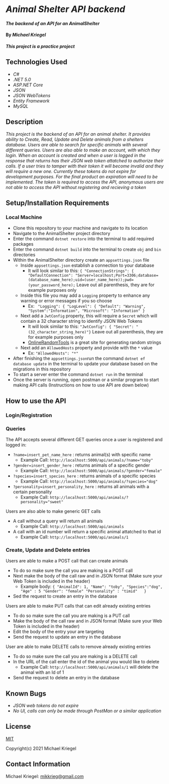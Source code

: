 # _Animal Shelter API backend_

#### _The backend of an API for an AnimalShelter_

#### By _**Michael Kriegel**_

##### This project is a practice project

## Technologies Used

* _C#_
* _.NET 5.0_
* _ASP.NET Core_
* _JSON_
* _JSON WebTokens_
* _Entity Framework_
* _MySQL_

## Description

_This project is the backend of an API for an animal shelter. It provides ability to Create, Read, Update and Delete animals from a shelters database. Users are able to search for specific animals with several different queries. Users are also able to make an account, with which they login. When an account is created and when a user is logged in the response that returns has their JSON web token attatched to authorize their calls. If a user tries to tamper with their token it will become invalid and they will require a new one. Currently these tokens do not expire for development purposes. For the final product an expiration will need to be implemented. The token is required to access the API, anonymous users are not able to access the API without registering and recieving a token_

## Setup/Installation Requirements

### Local Machine
* Clone this repository to your machine and navigate to its location
* Navigate to the AnimalShelter project directory
* Enter the command `dotnet restore` into the terminal to add required packages
* Enter the command `dotnet build` into the terminal to create `obj` and `bin` directories
* Within the AnimalShelter directory create an `appsettings.json` file
  * Inside `appsettings.json` establish a connection to your database
    * It will look similar to this: `{ "ConnectionStrings": { "DefaultConnection": "Server=localhost;Port=3306;database=(database_name_here);uid=(user_name_here));pwd=(your_password_here);` Leave out all parenthesis, they are for example purposes only
  * Inside this file you may add a `Logging` property to enhance any warning or error messages if you so choose
    * Ex: ` "Logging": {
    "LogLevel": {
      "Default": "Warning",
      "System":"Information",
      "Microsoft": "Information"
    }`
  * Next add a `JwtConfig` property, this will require a `Secret` which will contain a 32 character string to identify JSON Web Tokens
    * It will look similar to this: `"JwtConfig": {
    "Secret": "(32_character_string_here)"}` Leave out all parenthesis, they are for example purposes only
    * [OnlineRandomTools](https://onlinerandomtools.com/generate-random-string) is a great site for generating random strings 
  * Next add an `AllowedHosts` property and provide with the `*` value
    * Ex: `"AllowedHosts": "*"`
*  After finishing the `appsettings.json`run the command `dotnet ef database update` in the terminal to update your database based on the migrations in this repository
* To start a server enter the command `dotnet run` in the terminal 
* Once the server is running, open postman or a similar program to start making API calls (Instructions on how to use API are down below)

## How to use the API
### Login/Registration
### Queries
The API accepts several different GET queries once a user is registered and logged in:
* `?name=insert_pet_name_here` : returns animal(s) with specific name
  * Example Call: `http://localhost:5000/api/animals/?name="toby"`
* `?gender=insert_gender_here` : returns animals of a specific gender
  * Example Call: `http://localhost:5000/api/animals/?gender="female"`
* `?species=insert_species_here` : returns animals of a specific species
  * Example Call: `http://localhost:5000/api/animals/?species="dog"`
* `?personality=insert_personality_here` : returns all animals with a certain personality
  * Example Call: `http://localhost:5000/api/animals/?personality="sweet"`    

Users are also able to make generic GET calls
* A call without a query will return all animals
  * Example Call: `http://localhost:5000/api/animals`
* A call with an id number will return a specific animal attatched to that id
  * Example Call: `http://localhost:5000/api/animals/1`

### Create, Update and Delete entries  
Users are able to make a POST call that can create animals 
  * To do so make sure the call you are making is a POST call
  * Next make the body of the call raw and in JSON format (Make sure your Web Token is included in the header)
    * Example body: `{
   "AnimalId": 1,
   "Name": "toby",
   "Species":"dog",
   "Age" : 5
   "Gender": "female"
   "Personality" : "timid"  
}`
 * Sed the request to create an entry in the database

Users are able to make PUT calls that can edit already existing entries
  * To do so make sure the call you are making is a PUT call
  * Make the body of the call raw and in JSON format (Make sure your Web Token is included in the header)
  * Edit the body of the entry your are targeting
  * Send the request to update an entry in the database

User are able to make DELETE calls to remove already existing entries
  * To do so make sure the call you are making is a DELETE call
  * In the URL of the call enter the id of the animal you would like to delete
    * Example Call: `http://localhost:5000/api/animals/1` will delete the animal with an Id of 1
  * Send the request to delete an entry in the database

## Known Bugs

* _JSON web tokens do not expire_
* _No UI, calls can only be made through PostMan or a similar application_

## License

[MIT](https://opensource.org/licenses/MIT)

Copyright(c) 2021 Michael Kriegel

## Contact Information

Michael Kriegel: mikkrieg@gmail.com
